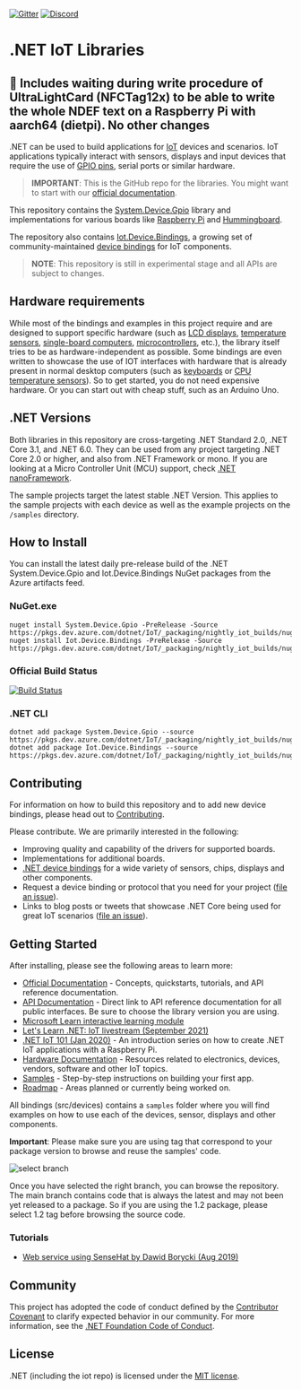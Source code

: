 <!-- markdownlint-disable -->
[![Gitter](https://badges.gitter.im/Join%20Chat.svg)](https://gitter.im/dotnet/iot)
[![Discord](https://img.shields.io/discord/755370044946513932?label=Discord)](https://discord.gg/kqWhBbj)

# .NET IoT Libraries


## :small_red_triangle: Includes waiting during write procedure of UltraLightCard (NFCTag12x) to be able to write the whole NDEF text on a Raspberry Pi with aarch64 (dietpi). No other changes 


.NET can be used to build applications for [IoT](https://en.wikipedia.org/wiki/Internet_of_things) devices and scenarios. IoT applications typically interact with sensors, displays and input devices that require the use of [GPIO pins](https://en.wikipedia.org/wiki/General-purpose_input/output), serial ports or similar hardware.

> **IMPORTANT**: This is the GitHub repo for the libraries. You might want to start with our [official documentation](https://docs.microsoft.com/dotnet/iot/).

This repository contains the [System.Device.Gpio](https://www.nuget.org/packages/System.Device.Gpio) library and implementations for various boards like [Raspberry Pi](https://www.raspberrypi.org/) and [Hummingboard](https://www.solid-run.com/nxp-family/hummingboard/).

The repository also contains [Iot.Device.Bindings](https://www.nuget.org/packages/Iot.Device.Bindings), a growing set of community-maintained [device bindings](src/devices/README.md) for IoT components.

> **NOTE**: This repository is still in experimental stage and all APIs are subject to changes.

## Hardware requirements

While most of the bindings and examples in this project require and are designed to support specific hardware (such as [LCD displays](src/devices/CharacterLcd), [temperature sensors](src/devices/Dhtxx), [single-board computers](src/devices/Board/RaspberryPiBoard.cs), [microcontrollers](src/devices/Arduino), etc.), the library itself tries to be as hardware-independent as possible. Some bindings are even written to showcase the use of IOT interfaces with hardware that is already present in normal desktop computers (such as [keyboards](src/devices/Board/KeyboardGpioDriver.cs) or [CPU temperature sensors](src/devices/HardwareMonitor)). So to get started, you do not need expensive hardware. Or you can start out with cheap stuff, such as an Arduino Uno.

## .NET Versions

Both libraries in this repository are cross-targeting .NET Standard 2.0, .NET Core 3.1, and .NET 6.0. They can be used from any project targeting .NET Core 2.0 or higher, and also from .NET Framework or mono. If you are looking at a Micro Controller Unit (MCU) support, check [.NET nanoFramework](https://github.com/nanoframework/).

The sample projects target the latest stable .NET Version. This applies to the sample projects with each device as well as the example projects on the `/samples` directory.

## How to Install

You can install the latest daily pre-release build of the .NET System.Device.Gpio and Iot.Device.Bindings NuGet packages from the Azure artifacts feed.
  
### NuGet.exe

```shell
nuget install System.Device.Gpio -PreRelease -Source https://pkgs.dev.azure.com/dotnet/IoT/_packaging/nightly_iot_builds/nuget/v3/index.json
nuget install Iot.Device.Bindings -PreRelease -Source https://pkgs.dev.azure.com/dotnet/IoT/_packaging/nightly_iot_builds/nuget/v3/index.json
```

### Official Build Status

[![Build Status](https://dev.azure.com/dotnet/IoT/_apis/build/status/dotnet.iot?branchName=main)](https://dev.azure.com/dotnet/IoT/_build/latest?definitionId=179&branchName=main)

### .NET CLI

```shell
dotnet add package System.Device.Gpio --source https://pkgs.dev.azure.com/dotnet/IoT/_packaging/nightly_iot_builds/nuget/v3/index.json
dotnet add package Iot.Device.Bindings --source https://pkgs.dev.azure.com/dotnet/IoT/_packaging/nightly_iot_builds/nuget/v3/index.json
```

## Contributing

For information on how to build this repository and to add new device bindings, please head out to [Contributing](Documentation/CONTRIBUTING.md).

Please contribute. We are primarily interested in the following:

* Improving quality and capability of the drivers for supported boards.
* Implementations for additional boards.
* [.NET device bindings](src/devices) for a wide variety of sensors, chips, displays and other components.
* Request a device binding or protocol that you need for your project ([file an issue](https://github.com/dotnet/iot/issues)).
* Links to blog posts or tweets that showcase .NET Core being used for great IoT scenarios ([file an issue](https://github.com/dotnet/iot/issues)).

## Getting Started

After installing, please see the following areas to learn more:

* [Official Documentation](https://docs.microsoft.com/dotnet/iot/) - Concepts, quickstarts, tutorials, and API reference documentation.
* [API Documentation](https://docs.microsoft.com/dotnet/api/?view=iot-dotnet-1.5) - Direct link to API reference documentation for all public interfaces. Be sure to choose the library version you are using.
* [Microsoft Learn interactive learning module](https://docs.microsoft.com/learn/modules/create-iot-device-dotnet/)
* [Let's Learn .NET: IoT livestream (September 2021)](https://www.youtube.com/watch?v=sKaSBh1M4M4)
* [.NET IoT 101 (Jan 2020)](https://channel9.msdn.com/Series/IoT-101) - An introduction series on how to create .NET IoT applications with a Raspberry Pi.
* [Hardware Documentation](Documentation/README.md) - Resources related to electronics, devices, vendors, software and other IoT topics.
* [Samples](samples/README.md) - Step-by-step instructions on building your first app.
* [Roadmap](Documentation/roadmap.md) - Areas planned or currently being worked on.

All bindings (src/devices) contains a `samples` folder where you will find examples on how to use each of the devices, sensor, displays and other components.

**Important**: Please make sure you are using tag that correspond to your package version to browse and reuse the samples' code.

![select branch](./Documentation/images/selectbranch.jpg)

Once you have selected the right branch, you can browse the repository. The main branch contains code that is always the latest and may not been yet released to a package. So if you are using the 1.2 package, please select 1.2 tag before browsing the source code.

### Tutorials

* [Web service using SenseHat by Dawid Borycki (Aug 2019)](https://msdn.microsoft.com/magazine/mt833493)

## Community

This project has adopted the code of conduct defined by the [Contributor Covenant](https://contributor-covenant.org/)
to clarify expected behavior in our community. For more information, see the [.NET Foundation Code of Conduct](https://www.dotnetfoundation.org/code-of-conduct).

## License

.NET (including the iot repo) is licensed under the [MIT license](LICENSE).
